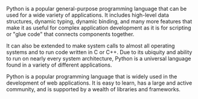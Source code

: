 Python is a popular general-purpose programming language that can be used for a wide variety of applications. It includes high-level data structures, dynamic typing, dynamic binding, and many more features that make it as useful for complex application development as it is for scripting or "glue code" that connects components together. 

It can also be extended to make system calls to almost all operating systems and to run code written in C or C++. Due to its ubiquity and ability to run on nearly every system architecture, Python is a universal language found in a variety of different applications.

Python is a popular programming language that is widely used in the development of web applications. It is easy to learn, has a large and active community, and is supported by a wealth of libraries and frameworks.

